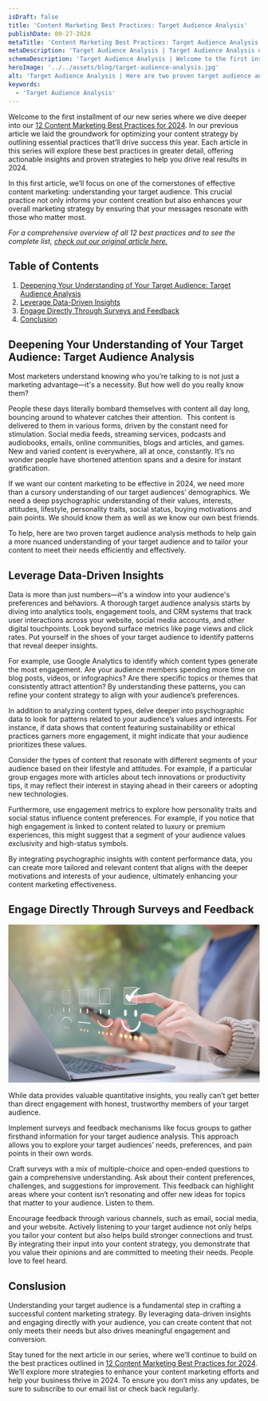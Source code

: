 ```yaml
---
isDraft: false
title: 'Content Marketing Best Practices: Target Audience Analysis'
publishDate: 09-27-2024
metaTitle: 'Content Marketing Best Practices: Target Audience Analysis | Content Marketing Best Practices | Best Practices for Content Marketing'
metaDescription: 'Target Audience Analysis | Target Audience Analysis not only informs your content creation but also enhances your overall marketing strategy by ensuring that your messages resonate with those who matter most.'
schemaDescription: 'Target Audience Analysis | Welcome to the first installment of our new series where we dive deeper into our 12 Content Marketing Best Practices for 2024. In this article, we focus on one of the cornerstones of effective content marketing: understanding your target audience. This crucial practice not only informs your content creation but also enhances your overall marketing strategy by ensuring that your messages resonate with those who matter most.'
heroImage: '../../assets/blog/target-audience-analysis.jpg'
alt: 'Target Audience Analysis | Here are two proven target audience analysis methods to help gain a more nuanced understanding of your target audience and to tailor your content to meet their needs efficiently and effectively. '
keywords:
  - 'Target Audience Analysis'
---
```


Welcome to the first installment of our new series where we dive deeper into our [12 Content Marketing Best Practices for 2024](/12-content-marketing-best-practices-for-2024/). In our previous article we laid the groundwork for optimizing your content strategy by outlining essential practices that’ll drive success this year. Each article in this series will explore these best practices in greater detail, offering actionable insights and proven strategies to help you drive real results in 2024.

In this first article, we’ll focus on one of the cornerstones of effective content marketing: understanding your target audience. This crucial practice not only informs your content creation but also enhances your overall marketing strategy by ensuring that your messages resonate with those who matter most.

_For a comprehensive overview of all 12 best practices and to see the complete list, [check out our original article here.](/12-content-marketing-best-practices-for-2024/)_

## Table of Contents

1. [Deepening Your Understanding of Your Target Audience: Target Audience Analysis](#deepening-your-understanding-of-your-target-audience-target-audience-analysis)
2. [Leverage Data-Driven Insights](#leverage-data-driven-insights)
3. [Engage Directly Through Surveys and Feedback](#engage-directly-through-surveys-and-feedback)
4. [Conclusion](#conslusion)

## Deepening Your Understanding of Your Target Audience: Target Audience Analysis

Most marketers understand knowing who you’re talking to is not just a marketing advantage—it's a necessity. But how well do you really know them?

People these days literally bombard themselves with content all day long, bouncing around to whatever catches their attention.  This content is delivered to them in various forms, driven by the constant need for stimulation. Social media feeds, streaming services, podcasts and audiobooks, emails, online communities, blogs and articles, and games. New and varied content is everywhere, all at once, constantly. It’s no wonder people have shortened attention spans and a desire for instant gratification.

If we want our content marketing to be effective in 2024, we need more than a cursory understanding of our target audiences’ demographics. We need a deep psychographic understanding of their values, interests, attitudes, lifestyle, personality traits, social status, buying motivations and pain points. We should know them as well as we know our own best friends.

To help, here are two proven target audience analysis methods to help gain a more nuanced understanding of your target audience and to tailor your content to meet their needs efficiently and effectively.

## Leverage Data-Driven Insights

Data is more than just numbers—it's a window into your audience's preferences and behaviors. A thorough target audience analysis starts by diving into analytics tools, engagement tools, and CRM systems that track user interactions across your website, social media accounts, and other digital touchpoints. Look beyond surface metrics like page views and click rates. Put yourself in the shoes of your target audience to identify patterns that reveal deeper insights.

For example, use Google Analytics to identify which content types generate the most engagement. Are your audience members spending more time on blog posts, videos, or infographics? Are there specific topics or themes that consistently attract attention? By understanding these patterns, you can refine your content strategy to align with your audience’s preferences.

In addition to analyzing content types, delve deeper into psychographic data to look for patterns related to your audience’s values and interests. For instance, if data shows that content featuring sustainability or ethical practices garners more engagement, it might indicate that your audience prioritizes these values.

Consider the types of content that resonate with different segments of your audience based on their lifestyle and attitudes. For example, if a particular group engages more with articles about tech innovations or productivity tips, it may reflect their interest in staying ahead in their careers or adopting new technologies.

Furthermore, use engagement metrics to explore how personality traits and social status influence content preferences. For example, if you notice that high engagement is linked to content related to luxury or premium experiences, this might suggest that a segment of your audience values exclusivity and high-status symbols.

By integrating psychographic insights with content performance data, you can create more tailored and relevant content that aligns with the deeper motivations and interests of your audience, ultimately enhancing your content marketing effectiveness.

## Engage Directly Through Surveys and Feedback

<img src="/src/assets/blog/target-audience-analysis-2.jpg" class="object-cover max-w-full md:max-w-3xl" alt="Engage directly through surveys and feedback">

While data provides valuable quantitative insights, you really can’t get better than direct engagement with honest, trustworthy members of your target audience.

Implement surveys and feedback mechanisms like focus groups to gather firsthand information for your target audience analysis. This approach allows you to explore your target audiences’ needs, preferences, and pain points in their own words.

Craft surveys with a mix of multiple-choice and open-ended questions to gain a comprehensive understanding. Ask about their content preferences, challenges, and suggestions for improvement. This feedback can highlight areas where your content isn’t resonating and offer new ideas for topics that matter to your audience. Listen to them.

Encourage feedback through various channels, such as email, social media, and your website. Actively listening to your target audience not only helps you tailor your content but also helps build stronger connections and trust. By integrating their input into your content strategy, you demonstrate that you value their opinions and are committed to meeting their needs. People love to feel heard.

## Conslusion

Understanding your target audience is a fundamental step in crafting a successful content marketing strategy. By leveraging data-driven insights and engaging directly with your audience, you can create content that not only meets their needs but also drives meaningful engagement and conversion.

Stay tuned for the next article in our series, where we’ll continue to build on the best practices outlined in [12 Content Marketing Best Practices for 2024](/12-content-marketing-best-practices-for-2024/). We’ll explore more strategies to enhance your content marketing efforts and help your business thrive in 2024. To ensure you don’t miss any updates, be sure to subscribe to our email list or check back regularly.
